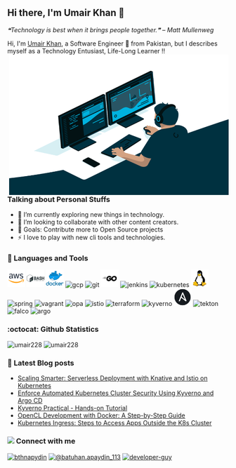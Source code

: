 ## Hi there, I'm Umair Khan 👋 


<!--STARTS_HERE_QUOTE_README-->
<i>❝Technology is best when it brings people together.❞ – Matt Mullenweg</i>
<!--ENDS_HERE_QUOTE_README-->

Hi, I'm [Umair Khan](https://linkedin.com/in/umair228), a Software Engineer 🚀 from Pakistan, but I describes myself as a Technology Entusiast, Life-Long Learner !! 
<img align="right" alt="GIF" src="https://raw.githubusercontent.com/umair228/umair228/refs/heads/main/code.gif?raw=true" width="500" height="320" />

### Talking about Personal Stuffs
- 🌱 I’m currently exploring new things in technology.
- 👯 I’m looking to collaborate with other content creators.
- 🥅 Goals: Contribute more to Open Source projects
- ⚡ I love to play with new cli tools and technologies.

### 🧰 Languages and Tools
<p align="left"><img src="https://github.com/github/explore/raw/main/topics/aws/aws.png" alt="aws" width="40" height="40"/> <img src="https://github.com/github/explore/raw/main/topics/bash/bash.png" alt="bash" width="40" height="40"/> <img src="https://github.com/github/explore/raw/main/topics/docker/docker.png" alt="docker" width="40" height="40"/> <img src="https://www.vectorlogo.zone/logos/google_cloud/google_cloud-icon.svg" alt="gcp" width="40" height="40"/> <img src="https://www.vectorlogo.zone/logos/git-scm/git-scm-icon.svg" alt="git" width="40" height="40"/> <img src="https://github.com/github/explore/raw/main/topics/go/go.png" alt="go" width="40" height="40"/> <img src="https://www.vectorlogo.zone/logos/jenkins/jenkins-icon.svg" alt="jenkins" width="40" height="40"/> <img src="https://www.vectorlogo.zone/logos/kubernetes/kubernetes-icon.svg" alt="kubernetes" width="40" height="40"/> <img src="https://github.com/github/explore/raw/main/topics/linux/linux.png" alt="linux" width="40" height="40"/> <img src="https://www.vectorlogo.zone/logos/springio/springio-icon.svg" alt="spring" width="40" height="40"/> <img src="https://www.vectorlogo.zone/logos/vagrantup/vagrantup-icon.svg" alt="vagrant" width="40" height="40"/> <img src="https://www.openpolicyagent.org/img/logos/integrations/opa-golang.png" alt="opa" width="40" height="40"/> <img src="https://seekvectors.com/files/download/ef42c27597fc22206ae3092d36ae7b2c.png" alt="istio" width="40" height="40"/> <img src="https://static-00.iconduck.com/assets.00/terraform-icon-1803x2048-hodrzd3t.png" alt="terraform" width="40" height="40"/> <img src="https://repository-images.githubusercontent.com/169108858/35923880-823a-11e9-9089-0c9c102f9e6f" alt="kyverno" width="40" height="40"/> <img src="https://github.com/github/explore/raw/main/topics/ansible/ansible.png" alt="ansible" width="40" height="40"/> <img src="https://tekton.dev/images/tekton-horizontal-color.png" alt="tekton" width="90" height="40"/> <img src="https://avatars.githubusercontent.com/u/42391047?s=280&v=4" alt="falco" width="40" height="40"/> <img src="https://encrypted-tbn0.gstatic.com/images?q=tbn:ANd9GcSQdAaL8-NCs0Dwmpfga3yGEnpR586QEtCyvg&s" alt="argo" width="40" height="40"/>  
</p>


### :octocat: Github Statistics
<p align="left">
<img  src="https://github-readme-stats.vercel.app/api?username=umair228&show_icons=true&theme=radical" alt="umair228" width="480" height="180" />
<img src="https://github-readme-stats.vercel.app/api/top-langs/?username=umair228&layout=compact&hide=html&theme=radical" alt="umair228"/>
</p>


### :card_index: Latest Blog posts
<!-- BLOG-POST-LIST:START -->
- [Scaling Smarter: Serverless Deployment with Knative and Istio on Kubernetes](https://medium.com/@umairkh8251/scaling-smarter-serverless-deployment-with-knative-and-istio-on-kubernetes-9fb51523e0e6)
- [Enforce Automated Kubernetes Cluster Security Using Kyverno and Argo CD](https://github.com/umair228/Secure-K8s-Kyverno-Argocd)
- [Kyverno Practical - Hands-on Tutorial](https://hackmd.io/@D4Ehk15oQSaWU_2mA1cMDQ/S1C1wKa1kl)
- [OpenCL Development with Docker: A Step-by-Step Guide](https://medium.com/@umairkh8251/opencl-development-with-docker-a-step-by-step-guide-5ee8d378b533)
- [Kubernetes Ingress: Steps to Access Apps Outside the K8s Cluster](https://hackmd.io/@D4Ehk15oQSaWU_2mA1cMDQ/S1fOc8op0)

<!-- BLOG-POST-LIST:END -->

### <img src="https://media.giphy.com/media/LnQjpWaON8nhr21vNW/giphy.gif" height="32"></img> Connect with me 
<a href="https://linkedin.com/in/umair228" target="blank"><img align="center" src="https://img.shields.io/badge/linkedin-%230077B5.svg?&style=for-the-badge&logo=linkedin&logoColor=white" alt="bthnapydin" /></a>
<a href="https://umairkh8251.medium.com" target="blank"><img align="center" src="https://img.shields.io/badge/medium-%2312100E.svg?&style=for-the-badge&logo=medium&logoColor=white" alt="@batuhan.apaydin_113" /></a>
<a href="https://dev.to/umair228" target="blank"><img align="center" src="https://img.shields.io/badge/dev.to-0A0A0A?style=for-the-badge&logo=dev.to&logoColor=white" alt="developer-guy" /></a>
